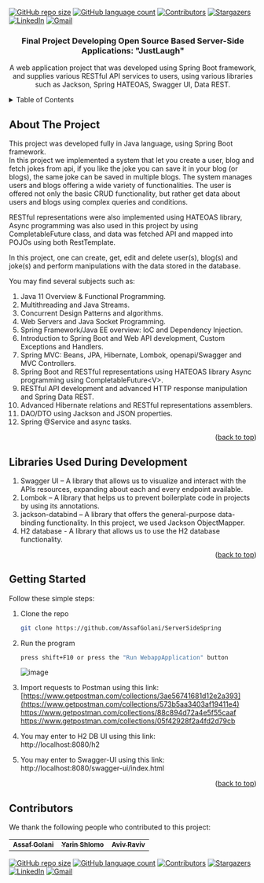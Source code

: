 <div id="top"></div>


<!-- PROJECT SHIELDS -->
[![GitHub repo size][reposize-shield]](#)
[![GitHub language count][languagescount-shield]](#)
[![Contributors][contributors-shield]][contributors-url]
[![Stargazers][stars-shield]][stars-url]
[![LinkedIn][linkedin-shield]][linkedin-url]
[![Gmail][gmail-shield]][gmail-url]

<h3 align="center">Final Project Developing Open Source Based Server-Side Applications: "JustLaugh"</h3>

  <p align="center">
       A web application project that was developed using Spring Boot framework, and supplies various RESTful API services to users, using various libraries such as Jackson, Spring HATEOAS, Swagger UI, Data REST. 
    <br />
</div>

<!-- TABLE OF CONTENTS -->
<details>
  <summary>Table of Contents</summary>
  <ol>
    <li>
      <a href="#about-the-project">About The Project</a>
    </li>
    <li>
      <a href="#libraries-used-during-development">Libraries Used During Development</a>
    </li>
    <li>
      <a href="#getting-started">Getting Started</a>
    </li>
    <li><a href="#contributors">Contributors</a></li>
  </ol>
</details>

<!-- ABOUT THE PROJECT -->
## About The Project
This project was developed fully in Java language, using Spring Boot framework. <br>
In this project we implemented a system that let you create a user, blog and fetch jokes from api, if you like the joke you can save it in your blog (or blogs), the same joke can be saved in multiple blogs. The system manages users and blogs offering a wide variety of functionalities. The user is offered not only the basic CRUD functionality, but rather get data about users and blogs using complex queries and conditions.<br>

RESTful representations were also implemented using HATEOAS library,
Async programming was also used in this project by using CompletableFuture class,
and data was fetched API and mapped into POJOs using both RestTemplate.

In this project, one can create, get, edit and delete user(s), blog(s) and joke(s) and perform manipulations with the data stored in the database.

You may find several subjects such as: <br>
1. Java 11 Overview & Functional Programming. <br>
2. Multithreading and Java Streams. <br>
3. Concurrent Design Patterns and algorithms. <br>
4. Web Servers and Java Socket Programming. <br>
5. Spring Framework/Java EE overview: IoC and Dependency Injection. <br>
6. Introduction to Spring Boot and Web API development, Custom Exceptions and Handlers. <br>
7. Spring MVC: Beans, JPA, Hibernate, Lombok, openapi/Swagger and MVC Controllers. <br>
8. Spring Boot and RESTful representations using HATEOAS library Async programming using CompletableFuture\<V>. <br>
9. RESTful API development and advanced HTTP response manipulation and Spring Data REST. <br>
10. Advanced Hibernate relations and RESTful representations assemblers. <br>
11. DAO/DTO using Jackson and JSON properties. <br>
12. Spring @Service and async tasks. <br>

<p align="right">(<a href="#top">back to top</a>)</p>

## Libraries Used During Development

1. Swagger UI – A library that allows us to visualize and interact with the APIs resources, expanding about each and every endpoint available.
4. Lombok – A library that helps us to prevent boilerplate code in projects by using its annotations.
5. jackson-databind – A library that offers the general-purpose data-binding functionality. In this project, we used Jackson ObjectMapper.
6. H2 database  - A library that allows us to use the H2 database functionality.

<p align="right">(<a href="#top">back to top</a>)</p>

<!-- GETTING STARTED -->
## Getting Started

Follow these simple steps:

1. Clone the repo
   ```sh
   git clone https://github.com/AssafGolani/ServerSideSpring
   ```
2. Run the program
   ```sh
   press shift+F10 or press the "Run WebappApplication" button
   ```
   ![image](https://user-images.githubusercontent.com/62435713/180663523-ff46d032-416e-48c3-b20e-943338671ea9.png) 
3. Import requests to Postman using this link:<br>
[https://www.getpostman.com/collections/3ae56741681d12e2a393](https://www.getpostman.com/collections/573b5aa3403af19411e4) <br>
https://www.getpostman.com/collections/88c894d72a4e5f55caaf <br>
https://www.getpostman.com/collections/05f42928f2a4fd2d79cb <br>

4. You may enter to H2 DB UI using this link:<br>
http://localhost:8080/h2

5. You may enter to Swagger-UI using this link:<br>
http://localhost:8080/swagger-ui/index.html


<p align="right">(<a href="#top">back to top</a>)</p>



## Contributors

We thank the following people who contributed to this project:
<table>
  <tr>
    <td align="center">
      <a href="https://github.com/assafgolani">
        <sub>
          <b>Assaf Golani</b>
        </sub>
      </a>
    </td>
    <td align="center">
      <a href="https://github.com/YarinShlomo">
        <sub>
          <b>Yarin Shlomo</b>
        </sub>
      </a>
    </td>
        <td align="center">
      <a href="https://github.com/aviv555">
        <sub>
          <b>Aviv Raviv</b>
        </sub>
      </a>
    </td>
  </tr>
</table>



<!-- PROJECT SHIELDS -->
[![GitHub repo size][reposize-shield]](#)
[![GitHub language count][languagescount-shield]](#)
[![Contributors][contributors-shield]][contributors-url]
[![Stargazers][stars-shield]][stars-url]
[![LinkedIn][linkedin-shield]][linkedin-url]
[![Gmail][gmail-shield]][gmail-url]



[linkedin-url]: https://linkedin.com/in/assaf-golani-2a723a13a
[gmail-shield]: https://img.shields.io/badge/1214assaf@gmail.com-D14836?style=for-the-badge&logo=gmail&logoColor=white
[gmail-url]: mailto:1214assaf@gmail.com


<!-- MARKDOWN LINKS & IMAGES -->
[reposize-shield]: https://img.shields.io/github/repo-size/AssafGolani/ServerSideSpring?style=for-the-badge

[languagescount-shield]: https://img.shields.io/github/languages/count/AssafGolani/ServerSideSpring?style=for-the-badge

[contributors-shield]: https://img.shields.io/github/contributors/AssafGolani/ServerSideSpring.svg?style=for-the-badge

[contributors-url]: https://github.com/AssafGolani/ServerSideSpring/graphs/contributors

[stars-shield]: https://img.shields.io/github/stars/AssafGolani/ServerSideSpring.svg?style=for-the-badge

[stars-url]: https://github.com/AssafGolani/ServerSideSpring/stargazers

[linkedin-shield]: https://img.shields.io/badge/linkedin-%230077B5.svg?style=for-the-badge&logo=linkedin&logoColor=white

[linkedin-url]: https://linkedin.com/in/assaf-golani-2a723a13a

[gmail-shield]: https://img.shields.io/badge/1214assaf@gmail.com-D14836?style=for-the-badge&logo=gmail&logoColor=white

[gmail-url]: mailto:1214assaf@gmail.com

[product-screenshot]: images/screenshot.png
